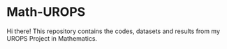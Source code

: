 # Math-UROPS
Hi there! This repository contains the codes, datasets and results from my UROPS Project in Mathematics.

